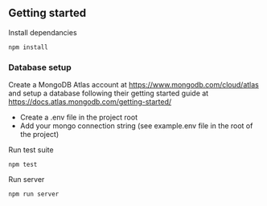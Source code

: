 ## Getting started

Install dependancies

`npm install`

### Database setup

Create a MongoDB Atlas account at https://www.mongodb.com/cloud/atlas and setup a database following their getting started guide at https://docs.atlas.mongodb.com/getting-started/

- Create a .env file in the project root
- Add your mongo connection string (see example.env file in the root of the project)

Run test suite

`npm test`

Run server

`npm run server`
